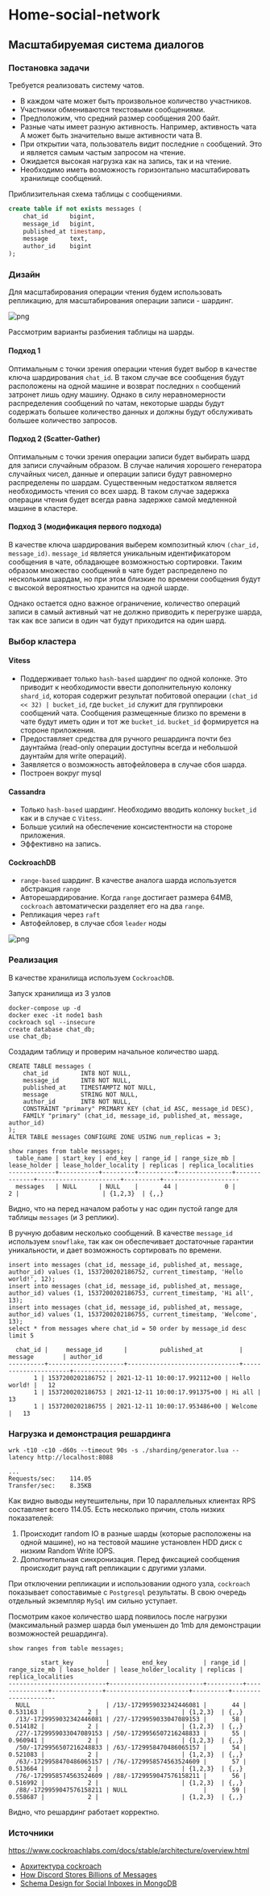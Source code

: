 # Home-social-network

## Масштабируемая система диалогов

### Постановка задачи

Требуется реализовать систему чатов. 

* В каждом чате может быть произвольное количество участников.
* Участники обмениваются текстовыми сообщениями.
* Предположим, что средний размер сообщения 200 байт.
* Разные чаты имеет разную активность. Например, активность чата А может быть значительно выше активности чата B.
* При открытии чата, пользователь видит последние `n` сообщений. Это и является самым частым запросом на чтение.
* Ожидается высокая нагрузка как на запись, так и на чтение.
* Необходимо иметь возможность горизонтально масштабировать хранилище сообщений.

Приблизительная схема таблицы с сообщениями.
```sql
create table if not exists messages (
    chat_id      bigint,
    message_id   bigint,
    published_at timestamp,
    message      text,
    author_id    bigint
);
```

### Дизайн

Для масштабирования операции чтения будем использовать репликацию, для масштабирования операции записи - шардинг.

![png](./sharding/assets/sharding.png)

Рассмотрим варианты разбиения таблицы на шарды.

#### Подход 1

Оптимальным с точки зрения операции чтения будет выбор в качестве ключа шардирования `chat_id`. В таком случае все
сообщения будут расположены на одной машине и возврат последних `n` сообщений затронет лишь одну машину.
Однако в силу неравномерности распределения сообщений по чатам, некоторые шарды будут содержать большее количество
данных и должны будут обслуживать большее количество запросов.

#### Подход 2 (Scatter-Gather)

Оптимальным с точки зрения операции записи будет выбирать шард для записи случайным образом. В случае наличия хорошего
генератора случайных чисел, данные и операции записи будут равномерно распределены по шардам. Существенным недостатком
является необходимость чтения со всех шард. В таком случае задержка операции чтения будет всегда равна задержке самой 
медленной машине в кластере.

#### Подход 3 (модификация первого подхода)

В качестве ключа шардирования выберем композитный ключ `(char_id, message_id)`. `message_id` является уникальным 
идентификатором сообщения в чате, обладающее возможностью сортировки. Таким образом множество сообщений в чате будет
распределено по нескольким шардам, но при этом близкие по времени сообщения будут с высокой вероятностью хранится на
одной шарде.

Однако остается одно важное ограничение, количество операций записи в самый активный чат не должно приводить к
перегрузке шарда, так как все записи в один чат будут приходится на один шард.

### Выбор кластера

#### Vitess

* Поддерживает только `hash-based` шардинг по одной колонке. Это приводит к необходимости ввести дополнительную колонку
`shard_id`, которая содержит результат побитовой операции `(chat_id << 32) | bucket_id`, где `bucket_id` служит для 
группировки сообщений чата. Сообщения размещенные близко по времени в чате будут иметь один и тот же `bucket_id`.
`bucket_id` формируется на стороне приложения.
* Предоставляет средства для ручного решардинга почти без даунтайма (read-only операции доступны всегда и небольшой
даунтайм для write операций).
* Заявляется о возможность автофейловера в случае сбоя шарда.
* Построен вокруг mysql

#### Cassandra

* Только `hash-based` шардинг. Необходимо вводить колонку `bucket_id` как и в случае с `Vitess`.
* Больше усилий на обеспечение консистентности на стороне приложения.
* Эффективно на запись.

#### CockroachDB

* `range-based` шардинг. В качестве аналога шарда используется абстракция `range`
* Авторешардирование. Когда `range` достигает размера 64MB, `cockroach` автоматически разделяет его на два `range`.
* Репликация через `raft`
* Автофейловер, в случае сбоя `leader` ноды

![png](./sharding/assets/cockroachdb.png)

### Реализация

В качестве хранилища используем `CockroachDB`. 

Запуск хранилища из 3 узлов
```
docker-compose up -d
docker exec -it node1 bash
cockroach sql --insecure
create database chat_db;
use chat_db;
```

Создадим таблицу и проверим начальное количество шард.
```
CREATE TABLE messages (
    chat_id         INT8 NOT NULL,
    message_id      INT8 NOT NULL,
    published_at    TIMESTAMPTZ NOT NULL,
    message         STRING NOT NULL,
    author_id       INT8 NOT NULL,
    CONSTRAINT "primary" PRIMARY KEY (chat_id ASC, message_id DESC),
    FAMILY "primary" (chat_id, message_id, published_at, message, author_id)
);
ALTER TABLE messages CONFIGURE ZONE USING num_replicas = 3;

show ranges from table messages;
  table_name | start_key | end_key | range_id | range_size_mb | lease_holder | lease_holder_locality | replicas | replica_localities
-------------+-----------+---------+----------+---------------+--------------+-----------------------+----------+---------------------
  messages   | NULL      | NULL    |       44 |             0 |            2 |                       | {1,2,3}  | {,,}
```

Видно, что на перед началом работы у нас один пустой range для таблицы `messages` (и 3 реплики). 

В ручную добавим несколько сообщений. В качестве `message_id` используем `snowflake`, так как он обеспечивает достаточные
гарантии уникальности, и дает возможность сортировать по времени.

```
insert into messages (chat_id, message_id, published_at, message, author_id) values (1, 1537200202186752, current_timestamp, 'Hello world!', 12);
insert into messages (chat_id, message_id, published_at, message, author_id) values (1, 1537200202186753, current_timestamp, 'Hi all', 13);
insert into messages (chat_id, message_id, published_at, message, author_id) values (1, 1537200202186755, current_timestamp, 'Welcome', 13);
select * from messages where chat_id = 50 order by message_id desc limit 5

  chat_id |     message_id      |         published_at          |       message        | author_id
----------+---------------------+-------------------------------+----------------------+------------
       1 | 1537200202186752 | 2021-12-11 10:00:17.992112+00 | Hello world! |   12
       1 | 1537200202186753 | 2021-12-11 10:00:17.991375+00 | Hi all |   13
       1 | 1537200202186755 | 2021-12-11 10:00:17.953486+00 | Welcome |   13
```

### Нагрузка и демонстрация решардинга

```
wrk -t10 -c10 -d60s --timeout 90s -s ./sharding/generator.lua --latency http://localhost:8088

...
Requests/sec:    114.05
Transfer/sec:    8.35KB
```

Как видно выводы неутешительны, при 10 параллельных клиентах RPS составляет всего 114.05.
Есть несколько причин, столь низких показателей:
1) Происходит random IO в разные шарды (которые расположены на одной машине), но на тестовой машине установлен HDD диск с низким Random Write IOPS.
2) Дополнительная синхронизация. Перед фиксацией сообщения происходит раунд raft репликации с другими узлами.

При отключении репликации и использовании одного узла, `cockroach` показывает сопоставимые с `Postgresql` результаты. В свою очередь отдельный экземпляр `MySql` им сильно уступает.

Посмотрим какое количество шард появилось после нагрузки (максимальный размер шарда был уменьшен до 1mb для демонстрации возможностей решардинга).

```
show ranges from table messages;

         start_key         |         end_key          | range_id | range_size_mb | lease_holder | lease_holder_locality | replicas | replica_localities
---------------------------+--------------------------+----------+---------------+--------------+-----------------------+----------+---------------------
  NULL                     | /13/-1729959032342446081 |       44 |      0.531163 |            2 |                       | {1,2,3}  | {,,}
  /13/-1729959032342446081 | /27/-1729959033047089153 |       58 |      0.514182 |            2 |                       | {1,2,3}  | {,,}
  /27/-1729959033047089153 | /50/-1729956507216248833 |       55 |      0.960941 |            2 |                       | {1,2,3}  | {,,}
  /50/-1729956507216248833 | /63/-1729958470486065157 |       54 |      0.521083 |            2 |                       | {1,2,3}  | {,,}
  /63/-1729958470486065157 | /76/-1729958574563524609 |       57 |      0.513664 |            2 |                       | {1,2,3}  | {,,}
  /76/-1729958574563524609 | /88/-1729959047576158211 |       56 |      0.516992 |            2 |                       | {1,2,3}  | {,,}
  /88/-1729959047576158211 | NULL                     |       59 |      0.558687 |            2 |                       | {1,2,3}  | {,,}
```

Видно, что решардинг работает корректно.

### Источники 

https://www.cockroachlabs.com/docs/stable/architecture/overview.html

* [Архитектура cockroach](https://www.cockroachlabs.com/docs/stable/architecture/overview.html)
* [How Discord Stores Billions of Messages](https://blog.discord.com/how-discord-stores-billions-of-messages-7fa6ec7ee4c7)
* [Schema Design for Social Inboxes in MongoDB](https://www.mongodb.com/blog/post/schema-design-for-social-inboxes-in-mongodb)